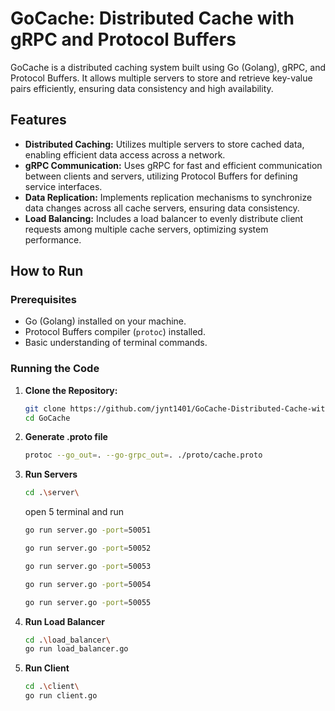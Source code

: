 # GoCache: Distributed Cache with gRPC and Protocol Buffers

GoCache is a distributed caching system built using Go (Golang), gRPC, and Protocol Buffers. It allows multiple servers to store and retrieve key-value pairs efficiently, ensuring data consistency and high availability.

## Features

- **Distributed Caching:** Utilizes multiple servers to store cached data, enabling efficient data access across a network.
- **gRPC Communication:** Uses gRPC for fast and efficient communication between clients and servers, utilizing Protocol Buffers for defining service interfaces.
- **Data Replication:** Implements replication mechanisms to synchronize data changes across all cache servers, ensuring data consistency.
- **Load Balancing:** Includes a load balancer to evenly distribute client requests among multiple cache servers, optimizing system performance.

## How to Run

### Prerequisites

- Go (Golang) installed on your machine.
- Protocol Buffers compiler (`protoc`) installed.
- Basic understanding of terminal commands.

### Running the Code

1. **Clone the Repository:**

   ```bash
   git clone https://github.com/jynt1401/GoCache-Distributed-Cache-with-gRPC-and-Protocol-Buffers.git
   cd GoCache
   ```
2. **Generate .proto file**

   ```bash
   protoc --go_out=. --go-grpc_out=. ./proto/cache.proto
   ```
3. **Run Servers**

   ```bash
   cd .\server\
   ```
   open 5 terminal and run
    ```bash
   go run server.go -port=50051
   ```
    ```bash
   go run server.go -port=50052
   ```
    ```bash
   go run server.go -port=50053
   ```
    ```bash
   go run server.go -port=50054
   ```
    ```bash
   go run server.go -port=50055
   ```

4. **Run Load Balancer**

   ```bash
   cd .\load_balancer\
   go run load_balancer.go
   ```

5. **Run Client**

   ```bash
   cd .\client\
   go run client.go
   ```
